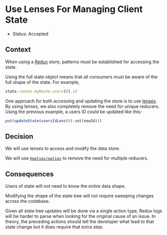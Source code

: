# Use Lenses For Managing Client State

- Status: Accepted

## Context

When using a [Redux](https://redux.js.org/) store, patterns must be established for accessing the state.

Using the full state object means that all consumers must be aware of the full shape of the state. For example,

```js
state.routes.myRoute.users[0].id
```

One approach for both accessing and updating the store is to use [lenses](https://mcluck.tech/blog/reduce-redux-boilerplate-with-lenses/). By using lenses, we also completely remove the need for unique reducers. Using the previous example, a users ID could be updated like this:

```js
put(updateState(usersIdLens(0).set(newId)))
```

## Decision

We will use lenses to access and modify the data store.

We will use [`@optiqs/optiqs`](https://www.npmjs.com/package/@optiqs/optiqs) to remove the need for multiple reducers.

## Consequences

Users of state will not need to know the entire data shape.

Modifying the shape of the state tree will not require sweeping changes across the codebase.

Given all state tree updates will be done via a single action type, Redux logs will be harder to parse when looking for the original cause of an issue. In theory, the preceding actions should tell the developer what lead to that state change but it does require that extra step.
